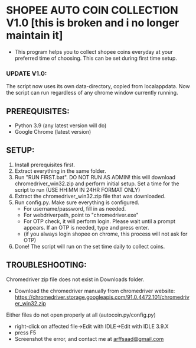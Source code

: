 # SHOPEE AUTO COIN COLLECTION V1.0 [this is broken and i no longer maintain it]

* This program helps you to collect shopee coins everyday at your preferred time of choosing. This can be set during first time setup.

### UPDATE V1.0:
The script now uses its own data-directory, copied from localappdata. Now the script can run regardless of any chrome window currently running.

## PREREQUISITES:

* Python 3.9 (any latest version will do)
* Google Chrome (latest version)

## SETUP:

1. Install prerequisites first.
2. Extract everything in the same folder.
3. Run "RUN FIRST.bat". DO NOT RUN AS ADMIN! this will download chromedriver_win32.zip and perform initial setup. Set a time for the script to run (USE HH:MM IN 24HR FORMAT ONLY)
4. Extract the chromedriver_win32.zip file that was downloaded.
5. Run config.py. Make sure everything is configured.
	- For username/password, fill in as needed.
	- For webdriverpath, point to "chromedriver.exe"
	- For OTP check, it will perform login. Please wait until a prompt appears. If an OTP is needed, type and press enter.
	- (if you always login shopee on chrome, this process will not ask for OTP)
6. Done! The script will run on the set time daily to collect coins.

## TROUBLESHOOTING:

Chromedriver zip file does not exist in Downloads folder.
- Download the chromedriver manually from chromedriver website: https://chromedriver.storage.googleapis.com/91.0.4472.101/chromedriver_win32.zip

Either files do not open properly at all (autocoin.py/config.py)
- right-click on affected file->Edit with IDLE->Edit with IDLE 3.9.X
- press F5
- Screenshot the error, and contact me at arffsaad@gmail.com
